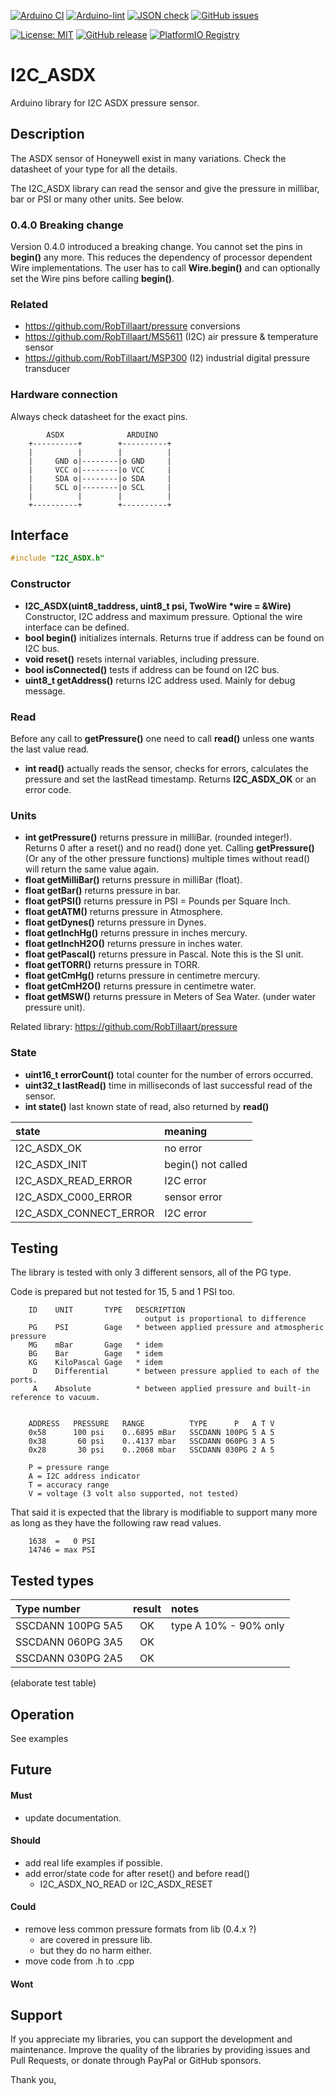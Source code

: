 
[![Arduino CI](https://github.com/RobTillaart/I2C_ASDX/workflows/Arduino%20CI/badge.svg)](https://github.com/marketplace/actions/arduino_ci)
[![Arduino-lint](https://github.com/RobTillaart/I2C_ASDX/actions/workflows/arduino-lint.yml/badge.svg)](https://github.com/RobTillaart/I2C_ASDX/actions/workflows/arduino-lint.yml)
[![JSON check](https://github.com/RobTillaart/I2C_ASDX/actions/workflows/jsoncheck.yml/badge.svg)](https://github.com/RobTillaart/I2C_ASDX/actions/workflows/jsoncheck.yml)
[![GitHub issues](https://img.shields.io/github/issues/RobTillaart/I2C_ASDX.svg)](https://github.com/RobTillaart/I2C_ASDX/issues)

[![License: MIT](https://img.shields.io/badge/license-MIT-green.svg)](https://github.com/RobTillaart/I2C_ASDX/blob/master/LICENSE)
[![GitHub release](https://img.shields.io/github/release/RobTillaart/I2C_ASDX.svg?maxAge=3600)](https://github.com/RobTillaart/I2C_ASDX/releases)
[![PlatformIO Registry](https://badges.registry.platformio.org/packages/robtillaart/library/I2C_ASDX.svg)](https://registry.platformio.org/libraries/robtillaart/I2C_ASDX)


# I2C_ASDX

Arduino library for I2C ASDX pressure sensor.


## Description

The ASDX sensor of Honeywell exist in many variations.
Check the datasheet of your type for all the details.

The I2C_ASDX library can read the sensor and give the pressure in millibar,
bar or PSI or many other units. See below.


### 0.4.0 Breaking change

Version 0.4.0 introduced a breaking change.
You cannot set the pins in **begin()** any more.
This reduces the dependency of processor dependent Wire implementations.
The user has to call **Wire.begin()** and can optionally set the Wire pins
before calling **begin()**.


### Related

- https://github.com/RobTillaart/pressure conversions
- https://github.com/RobTillaart/MS5611 (I2C) air pressure & temperature sensor
- https://github.com/RobTillaart/MSP300 (I2) industrial digital pressure transducer


### Hardware connection

Always check datasheet for the exact pins.

```
        ASDX              ARDUINO
    +----------+        +----------+
    |          |        |          |
    |     GND o|--------|o GND     |
    |     VCC o|--------|o VCC     |
    |     SDA o|--------|o SDA     |
    |     SCL o|--------|o SCL     |
    |          |        |          |
    +----------+        +----------+
```


## Interface

```cpp
#include "I2C_ASDX.h"
```


### Constructor

- **I2C_ASDX(uint8_taddress, uint8_t psi, TwoWire \*wire = &Wire)** Constructor,
I2C address and maximum pressure. Optional the wire interface can be defined.
- **bool begin()** initializes internals.
Returns true if address can be found  on I2C bus.
- **void reset()** resets internal variables, including pressure.
- **bool isConnected()** tests if address can be found on I2C bus.
- **uint8_t getAddress()** returns I2C address used.
Mainly for debug message.


### Read

Before any call to **getPressure()** one need to call **read()** unless one wants the last value read.

- **int read()** actually reads the sensor, checks for errors,
calculates the pressure and set the lastRead timestamp.
Returns **I2C_ASDX_OK** or an error code.


### Units

- **int getPressure()** returns pressure in milliBar.
(rounded integer!).
Returns 0 after a reset() and no read() done yet.
Calling **getPressure()** (Or any of the other pressure functions) multiple times
without read() will return the same value again.
- **float getMilliBar()** returns pressure in milliBar (float).
- **float getBar()** returns pressure in bar.
- **float getPSI()** returns pressure in PSI = Pounds per Square Inch.
- **float getATM()** returns pressure in Atmosphere.
- **float getDynes()** returns pressure in Dynes.
- **float getInchHg()** returns pressure in inches mercury.
- **float getInchH2O()** returns pressure in inches water.
- **float getPascal()** returns pressure in Pascal. Note this is the SI unit.
- **float getTORR()** returns pressure in TORR.
- **float getCmHg()** returns pressure in centimetre mercury.
- **float getCmH2O()** returns pressure in centimetre water.
- **float getMSW()** returns pressure in Meters of Sea Water. (under water pressure unit).

Related library: https://github.com/RobTillaart/pressure


### State

- **uint16_t errorCount()** total counter for the number of errors occurred.
- **uint32_t lastRead()** time in milliseconds of last successful read of the sensor.
- **int state()** last known state of read, also returned by **read()**

|  state                   |  meaning             |
|:-------------------------|:---------------------|
|  I2C_ASDX_OK             |  no error            |
|  I2C_ASDX_INIT           |  begin() not called  |
|  I2C_ASDX_READ_ERROR     |  I2C error           |
|  I2C_ASDX_C000_ERROR     |  sensor error        |
|  I2C_ASDX_CONNECT_ERROR  |  I2C error           |


## Testing

The library is tested with only 3 different sensors, all of the PG type.

Code is prepared but not tested for 15, 5 and 1 PSI too.

```
    ID    UNIT       TYPE   DESCRIPTION
                              output is proportional to difference
    PG    PSI        Gage   * between applied pressure and atmospheric pressure
    MG    mBar       Gage   * idem
    BG    Bar        Gage   * idem
    KG    KiloPascal Gage   * idem
     D    Differential      * between pressure applied to each of the ports.
     A    Absolute          * between applied pressure and built-in reference to vacuum.


    ADDRESS   PRESSURE   RANGE          TYPE      P   A T V
    0x58      100 psi    0..6895 mBar   SSCDANN 100PG 5 A 5
    0x38       60 psi    0..4137 mbar   SSCDANN 060PG 3 A 5
    0x28       30 psi    0..2068 mbar   SSCDANN 030PG 2 A 5

    P = pressure range
    A = I2C address indicator
    T = accuracy range
    V = voltage (3 volt also supported, not tested)
```

That said it is expected that the library is modifiable to support many
more as long as they have the following raw read values.

```
    1638  =   0 PSI
    14746 = max PSI
```


## Tested types

|  Type number        |  result  |  notes  |
|:--------------------|:--------:|:--------|
|  SSCDANN 100PG 5A5  |    OK    |  type A 10% - 90% only
|  SSCDANN 060PG 3A5  |    OK    |
|  SSCDANN 030PG 2A5  |    OK    |

(elaborate test table)


## Operation

See examples


## Future

#### Must

- update documentation.

#### Should

- add real life examples if possible.
- add error/state code for after reset() and before read()
  - I2C_ASDX_NO_READ or I2C_ASDX_RESET

#### Could

- remove less common pressure formats from lib (0.4.x ?)
  - are covered in pressure lib.
  - but they do no harm either.
- move code from .h to .cpp


#### Wont


## Support

If you appreciate my libraries, you can support the development and maintenance.
Improve the quality of the libraries by providing issues and Pull Requests, or
donate through PayPal or GitHub sponsors.

Thank you,

